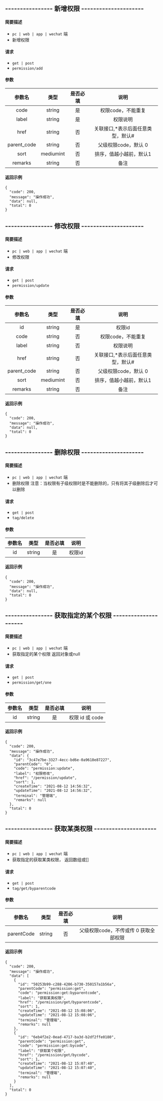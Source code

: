 
## ---------------- 新增权限 ---------------------

#### 简要描述

- `pc | web | app | wechat` 端
- 新增权限

#### 请求

- `get | post` 
- `permission/add`

#### 参数

| 参数名 | 类型 | 是否必填 | 说明 |
|:---:|:---:|:---:|:---:|
| code | string | 是 | 权限code，不能重复 |
| label | string | 是 | 权限说明 |
| href | string | 否 | 关联接口,*表示后面任意类型，默认# |
| parent_code | string | 否 | 父级权限code，默认 0 |
| sort | mediumint | 否 | 排序，值越小越前，默认1 |
| remarks | string | 否 | 备注 |

#### 返回示例

```
{
  "code": 200,
  "message": "操作成功",
  "data": null,
  "total": 0
}
```

## ---------------- 修改权限 ---------------------

#### 简要描述

- `pc | web | app | wechat` 端
- 修改权限

#### 请求

- `get | post` 
- `permission/update`

#### 参数

| 参数名 | 类型 | 是否必填 | 说明 |
|:---:|:---:|:---:|:---:|
| id | string | 是 | 权限id |
| code | string | 否 | 权限code，不能重复 |
| label | string | 否 | 权限说明 |
| href | string | 否 | 关联接口,*表示后面任意类型，默认# |
| parent_code | string | 否 | 父级权限code，默认 0 |
| sort | mediumint | 否 | 排序，值越小越前，默认1 |
| remarks | string | 否 | 备注 |

#### 返回示例

```
{
  "code": 200,
  "message": "操作成功",
  "data": null,
  "total": 0
}
```

## ---------------- 删除权限 ---------------------

#### 简要描述

- `pc | web | app | wechat` 端
- 删除权限
  注意：当权限有子级权限时是不能删除的，只有将其子级删除后才可以删除

#### 请求

- `get | post` 
- `tag/delete`

#### 参数

| 参数名 | 类型 | 是否必填 | 说明 |
|:---:|:---:|:---:|:---:|
| id | string | 是 | 权限id |

#### 返回示例

```
{
  "code": 200,
  "message": "操作成功",
  "data": null,
  "total": 0
}
```

## ---------------- 获取指定的某个权限 ---------------------

#### 简要描述

- `pc | web | app | wechat` 端
- 获取指定的某个权限
  返回对象或null

#### 请求

- `get | post` 
- `permission/get/one`

#### 参数

| 参数名 | 类型 | 是否必填 | 说明 |
|:---:|:---:|:---:|:---:|
| id | string | 是 | 权限 id 或 code |

#### 返回示例

```
{
  "code": 200,
  "message": "操作成功",
  "data": {
    "id": "3c47e7be-3327-4ecc-bd6e-0a9618e87227",
    "parentCode": "0",
    "code": "permission:update",
    "label": "权限修改",
    "href": "/permission/update",
    "sort": 1,
    "createTime": "2021-08-12 14:56:32",
    "updateTime": "2021-08-12 14:56:32",
    "terminal": "管理端",
    "remarks": null
  },
  "total": 0
}
```

## ---------------- 获取某类权限 ---------------------

#### 简要描述

- `pc | web | app | wechat` 端
- 获取指定的获取某类权限，
  返回数组或[]

#### 请求

- `get | post` 
- `tag/get/byparentcode`

#### 参数

| 参数名 | 类型 | 是否必填 | 说明 |
|:---:|:---:|:---:|:---:|
| parentCode | string | 否 | 父级权限code，不传或传 0 获取全部权限 |

#### 返回示例

```
{
  "code": 200,
  "message": "操作成功",
  "data": [
    {
      "id": "50253b99-c288-4206-b730-350157a1b56a",
      "parentCode": "permission:get",
      "code": "permission:get:byparentcode",
      "label": "获取某类权限",
      "href": "/permission/get/byparentcode",
      "sort": 1,
      "createTime": "2021-08-12 15:08:06",
      "updateTime": "2021-08-12 15:08:06",
      "terminal": "管理端",
      "remarks": null
    },
    {
      "id": "6eb4f2e2-0ead-4717-ba3d-b2df2ffe0180",
      "parentCode": "permission:get",
      "code": "permission:get:bycode",
      "label": "获取某个权限",
      "href": "/permission/get/bycode",
      "sort": 1,
      "createTime": "2021-08-12 15:07:40",
      "updateTime": "2021-08-12 15:07:40",
      "terminal": "管理端",
      "remarks": null
    }
  ],
  "total": 0
}
```
